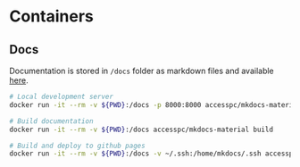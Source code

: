 # Containers

## Docs

Documentation is stored in `/docs` folder as markdown files and available [here](https://accesspc.github.io/containers/).

```bash
# Local development server
docker run -it --rm -v ${PWD}:/docs -p 8000:8000 accesspc/mkdocs-material
```

```bash
# Build documentation
docker run -it --rm -v ${PWD}:/docs accesspc/mkdocs-material build
```

```bash
# Build and deploy to github pages
docker run -it --rm -v ${PWD}:/docs -v ~/.ssh:/home/mkdocs/.ssh accesspc/mkdocs-material gh-deploy
```
